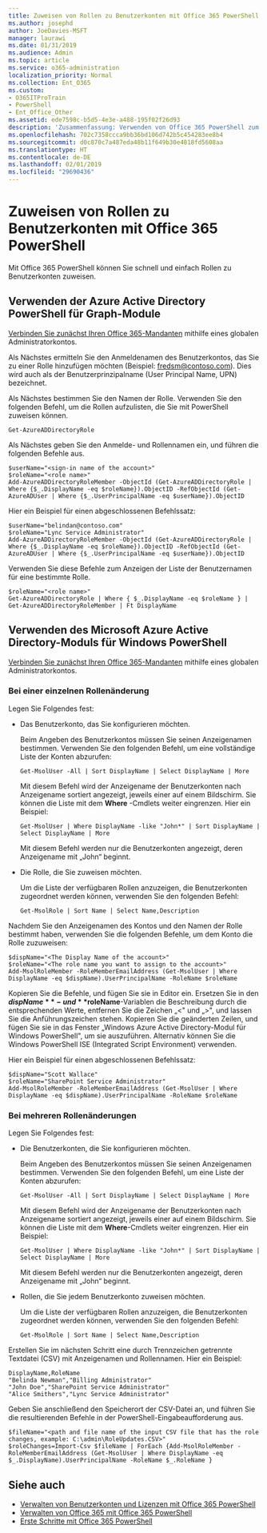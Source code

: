 ```yaml
---
title: Zuweisen von Rollen zu Benutzerkonten mit Office 365 PowerShell
ms.author: josephd
author: JoeDavies-MSFT
manager: laurawi
ms.date: 01/31/2019
ms.audience: Admin
ms.topic: article
ms.service: o365-administration
localization_priority: Normal
ms.collection: Ent_O365
ms.custom:
- O365ITProTrain
- PowerShell
- Ent_Office_Other
ms.assetid: ede7598c-b5d5-4e3e-a488-195f02f26d93
description: 'Zusammenfassung: Verwenden von Office 365 PowerShell zum Zuweisen von Rollen zu Benutzerkonten.'
ms.openlocfilehash: 702c7358ccca9bb36bd106d742b5c454283ee8b4
ms.sourcegitcommit: d0c870c7a487eda48b11f649b30e4818fd5608aa
ms.translationtype: HT
ms.contentlocale: de-DE
ms.lasthandoff: 02/01/2019
ms.locfileid: "29690436"
---
```

# <a name="assign-roles-to-user-accounts-with-office-365-powershell"></a>Zuweisen von Rollen zu Benutzerkonten mit Office 365 PowerShell

Mit Office 365 PowerShell können Sie schnell und einfach Rollen zu Benutzerkonten zuweisen.

## <a name="use-the-azure-active-directory-powershell-for-graph-module"></a>Verwenden der Azure Active Directory PowerShell für Graph-Module

[Verbinden Sie zunächst Ihren Office 365-Mandanten](connect-to-office-365-powershell.md#connect-with-the-azure-active-directory-powershell-for-graph-module) mithilfe eines globalen Administratorkontos.
  
Als Nächstes ermitteln Sie den Anmeldenamen des Benutzerkontos, das Sie zu einer Rolle hinzufügen möchten (Beispiel: fredsm@contoso.com). Dies wird auch als der Benutzerprinzipalname (User Principal Name, UPN) bezeichnet.

Als Nächstes bestimmen Sie den Namen der Rolle. Verwenden Sie den folgenden Befehl, um die Rollen aufzulisten, die Sie mit PowerShell zuweisen können.

````
Get-AzureADDirectoryRole
````

Als Nächstes geben Sie den Anmelde- und Rollennamen ein, und führen die folgenden Befehle aus.
  
```
$userName="<sign-in name of the account>"
$roleName="<role name>"
Add-AzureADDirectoryRoleMember -ObjectId (Get-AzureADDirectoryRole | Where {$_.DisplayName -eq $roleName}).ObjectID -RefObjectId (Get-AzureADUser | Where {$_.UserPrincipalName -eq $userName}).ObjectID
```

Hier ein Beispiel für einen abgeschlossenen Befehlssatz:
  
```
$userName="belindan@contoso.com"
$roleName="Lync Service Administrator"
Add-AzureADDirectoryRoleMember -ObjectId (Get-AzureADDirectoryRole | Where {$_.DisplayName -eq $roleName}).ObjectID -RefObjectId (Get-AzureADUser | Where {$_.UserPrincipalName -eq $userName}).ObjectID
```

Verwenden Sie diese Befehle zum Anzeigen der Liste der Benutzernamen für eine bestimmte Rolle.

```
$roleName="<role name>"
Get-AzureADDirectoryRole | Where { $_.DisplayName -eq $roleName } | Get-AzureADDirectoryRoleMember | Ft DisplayName
```

## <a name="use-the-microsoft-azure-active-directory-module-for-windows-powershell"></a>Verwenden des Microsoft Azure Active Directory-Moduls für Windows PowerShell

[Verbinden Sie zunächst Ihren Office 365-Mandanten](connect-to-office-365-powershell.md#connect-with-the-microsoft-azure-active-directory-module-for-windows-powershell) mithilfe eines globalen Administratorkontos.
  
### <a name="for-a-single-role-change"></a>Bei einer einzelnen Rollenänderung

Legen Sie Folgendes fest:
  
- Das Benutzerkonto, das Sie konfigurieren möchten.
    
    Beim Angeben des Benutzerkontos müssen Sie seinen Anzeigenamen bestimmen. Verwenden Sie den folgenden Befehl, um eine vollständige Liste der Konten abzurufen:
    
  ```
  Get-MsolUser -All | Sort DisplayName | Select DisplayName | More
  ```

    Mit diesem Befehl wird der Anzeigename der Benutzerkonten nach Anzeigename sortiert angezeigt, jeweils einer auf einem Bildschirm. Sie können die Liste mit dem **Where** -Cmdlets weiter eingrenzen. Hier ein Beispiel:
    
  ```
  Get-MsolUser | Where DisplayName -like "John*" | Sort DisplayName | Select DisplayName | More
  ```

    Mit diesem Befehl werden nur die Benutzerkonten angezeigt, deren Anzeigename mit „John“ beginnt.
    
- Die Rolle, die Sie zuweisen möchten.
    
    Um die Liste der verfügbaren Rollen anzuzeigen, die Benutzerkonten zugeordnet werden können, verwenden Sie den folgenden Befehl:
    
  ```
  Get-MsolRole | Sort Name | Select Name,Description
  ```

Nachdem Sie den Anzeigenamen des Kontos und den Namen der Rolle bestimmt haben, verwenden Sie die folgenden Befehle, um dem Konto die Rolle zuzuweisen:
  
```
$dispName="<The Display Name of the account>"
$roleName="<The role name you want to assign to the account>"
Add-MsolRoleMember -RoleMemberEmailAddress (Get-MsolUser | Where DisplayName -eq $dispName).UserPrincipalName -RoleName $roleName
```

Kopieren Sie die Befehle, und fügen Sie sie in Editor ein. Ersetzen Sie in den **$dispName**- und **$roleName**-Variablen die Beschreibung durch die entsprechenden Werte, entfernen Sie die Zeichen „\<" und „>", und lassen Sie die Anführungszeichen stehen. Kopieren Sie die geänderten Zeilen, und fügen Sie sie in das Fenster „Windows Azure Active Directory-Modul für Windows PowerShell", um sie auszuführen. Alternativ können Sie die Windows PowerShell ISE (Integrated Script Environment) verwenden.
  
Hier ein Beispiel für einen abgeschlossenen Befehlssatz:
  
```
$dispName="Scott Wallace"
$roleName="SharePoint Service Administrator"
Add-MsolRoleMember -RoleMemberEmailAddress (Get-MsolUser | Where DisplayName -eq $dispName).UserPrincipalName -RoleName $roleName
```

### <a name="for-multiple-role-changes"></a>Bei mehreren Rollenänderungen

Legen Sie Folgendes fest:
  
- Die Benutzerkonten, die Sie konfigurieren möchten.
    
    Beim Angeben des Benutzerkontos müssen Sie seinen Anzeigenamen bestimmen. Verwenden Sie den folgenden Befehl, um eine Liste der Konten abzurufen:
    
  ```
  Get-MsolUser -All | Sort DisplayName | Select DisplayName | More
  ```

    Mit diesem Befehl wird der Anzeigename der Benutzerkonten nach Anzeigename sortiert angezeigt, jeweils einer auf einem Bildschirm. Sie können die Liste mit dem **Where**-Cmdlets weiter eingrenzen. Hier ein Beispiel:
    
  ```
  Get-MsolUser | Where DisplayName -like "John*" | Sort DisplayName | Select DisplayName | More
  ```

    Mit diesem Befehl werden nur die Benutzerkonten angezeigt, deren Anzeigename mit „John“ beginnt.
    
- Rollen, die Sie jedem Benutzerkonto zuweisen möchten.
    
    Um die Liste der verfügbaren Rollen anzuzeigen, die Benutzerkonten zugeordnet werden können, verwenden Sie den folgenden Befehl:
    
  ```
  Get-MsolRole | Sort Name | Select Name,Description
  ```

Erstellen Sie im nächsten Schritt eine durch Trennzeichen getrennte Textdatei (CSV) mit Anzeigenamen und Rollennamen. Hier ein Beispiel:
  
```
DisplayName,RoleName
"Belinda Newman","Billing Administrator"
"John Doe","SharePoint Service Administrator"
"Alice Smithers","Lync Service Administrator"
```

Geben Sie anschließend den Speicherort der CSV-Datei an, und führen Sie die resultierenden Befehle in der PowerShell-Eingabeaufforderung aus.
  
```
$fileName="<path and file name of the input CSV file that has the role changes, example: C:\admin\RoleUpdates.CSV>"
$roleChanges=Import-Csv $fileName | ForEach {Add-MsolRoleMember -RoleMemberEmailAddress (Get-MsolUser | Where DisplayName -eq $_.DisplayName).UserPrincipalName -RoleName $_.RoleName }

```

## <a name="see-also"></a>Siehe auch

- [Verwalten von Benutzerkonten und Lizenzen mit Office 365 PowerShell](manage-user-accounts-and-licenses-with-office-365-powershell.md)
- [Verwalten von Office 365 mit Office 365 PowerShell](manage-office-365-with-office-365-powershell.md)
- [Erste Schritte mit Office 365 PowerShell](getting-started-with-office-365-powershell.md)

